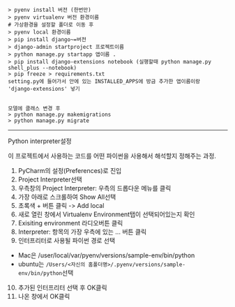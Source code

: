```
> pyenv install 버전 (한번만)
> pyenv virtualenv 버전 환경이름
# 가상환경을 설정할 폴더로 이동 후
> pyenv local 환경이름
> pip install django~=버전
> django-admin startproject 프로젝트이름
> python manage.py startapp 앱이름 .
> pip install django-extensions notebook (실행할때 python manage.py shell_plus --notebook)
> pip freeze > requirements.txt
setting.py에 들어가서 안에 있는 INSTALLED_APPS에 방금 추가한 앱이름이랑 'django-extensions' 넣기


모델에 클래스 변경 후
> python manage.py makemigrations
> python manage.py migrate
```

----

Python interpreter설정

이 프로젝트에서 사용하는 코드를 어떤 파이썬을 사용해서 해석할지 정해주는 과정.

1. PyCharm의 설정(Preferences)로 진입
2. Project Interpreter선택
3. 우측창의 Project Interpreter: 우측의 드롭다운 메뉴를 클릭
4. 가장 아래로 스크롤하여 Show All선택
5. 초록색 + 버튼 클릭 -> Add local
6. 새로 열린 창에서 Virtualenv Environment탭이 선택되어있는지 확인
7. Exisiting environment 라디오버튼 클릭
8. Interpreter: 항목의 가장 우측에 있는 ... 버튼 클릭
9. 인터프리터로 사용될 파이썬 경로 선택

- Mac은 /user/local/var/pyenv/versions/sample-env/bin/python
- ubuntu는  `/Users/<자신의 홈폴더명>/.pyenv/versions/sample-env/bin/python`선택

10. 추가된 인터프리터 선택 후 OK클릭
11. 나온 창에서 OK클릭

